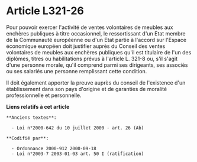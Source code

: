 # Article L321-26

Pour pouvoir exercer l'activité de ventes volontaires de meubles aux enchères publiques à titre occasionnel, le ressortissant
d'un Etat membre de la Communauté européenne ou d'un Etat partie à l'accord sur l'Espace économique européen doit justifier
auprès du Conseil des ventes volontaires de meubles aux enchères publiques qu'il est titulaire de l'un des diplômes, titres
ou habilitations prévus à l'article L. 321-8 ou, s'il s'agit d'une personne morale, qu'il comprend parmi ses dirigeants, ses
associés ou ses salariés une personne remplissant cette condition.

Il doit également apporter la preuve auprès du conseil de l'existence d'un établissement dans son pays d'origine et de
garanties de moralité professionnelle et personnelle.

**Liens relatifs à cet article**

	**Anciens textes**:

	  - Loi n°2000-642 du 10 juillet 2000 - art. 26 (Ab)

	**Codifié par**:

	  - Ordonnance 2000-912 2000-09-18
	  - Loi n°2003-7 2003-01-03 art. 50 I (ratification)
